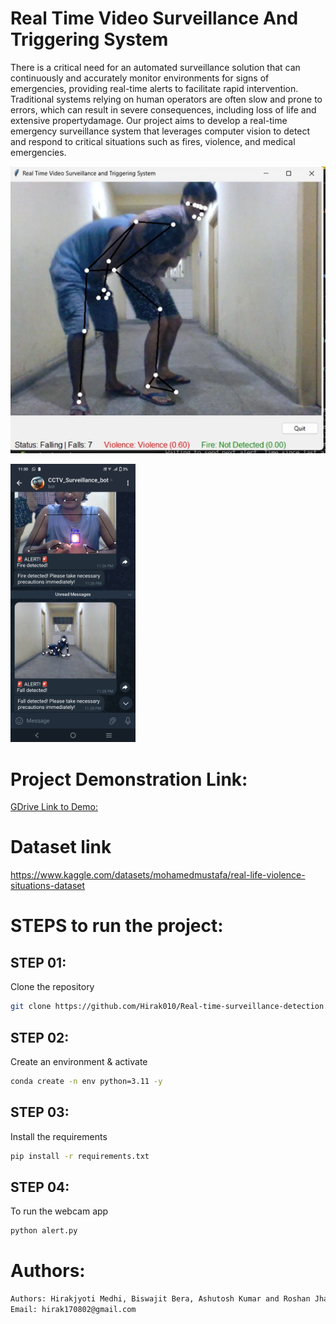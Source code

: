 Real Time Video Surveillance And Triggering System
==============================

There is a critical need for an automated surveillance solution that can continuously and accurately monitor environments for signs of emergencies, providing real-time alerts to facilitate rapid intervention. Traditional systems relying on human operators are often slow and prone to errors, which can result in severe consequences, including loss of life and extensive propertydamage. Our project aims to develop a real-time emergency surveillance system that leverages computer vision to detect and respond to critical situations such as fires, violence, and medical emergencies.

![alt text](artifacts/Violence.png)

<img src="Telegram_bot.jpg" alt="alt text" width="200"/>


# Project Demonstration Link:

[GDrive Link to Demo: ](https://drive.google.com/file/d/1jGzs83KbJ3c6U2SMFaDQ-q-IfVboSkmB/view)

# Dataset link

https://www.kaggle.com/datasets/mohamedmustafa/real-life-violence-situations-dataset


# STEPS to run the project:

## STEP 01: 
Clone the repository

```bash
git clone https://github.com/Hirak010/Real-time-surveillance-detection.git
```

## STEP 02: 
Create an environment & activate


```bash
conda create -n env python=3.11 -y
```

## STEP 03: 
Install the requirements


```bash
pip install -r requirements.txt
```


## STEP 04: 
To run the webcam app


```bash
python alert.py
```


# Authors:
```bash
Authors: Hirakjyoti Medhi, Biswajit Bera, Ashutosh Kumar and Roshan Jha
Email: hirak170802@gmail.com
```
